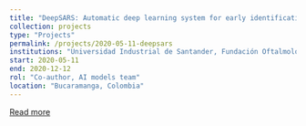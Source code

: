 ```yaml
---
title: "DeepSARS: Automatic deep learning system for early identification and monitoring of patients at risk of ARDS (COVID-19)"
collection: projects
type: "Projects"
permalink: /projects/2020-05-11-deepsars
institutions: "Universidad Industrial de Santander, Fundación Oftalmológica De Santander Foscal, Universidad Autónoma de Bucaramanga"
start: 2020-05-11
end: 2020-12-12
rol: "Co-author, AI models team"
location: "Bucaramanga, Colombia"
---
```

[Read more](https://uis.edu.co/sistema-de-aprendizaje-que-favorece-el-diagnostico-de-pacientes-con-riesgo-de-sindrome-agudo-respiratorio-destacado-como-un-caso-de-exito-en-santander/)
